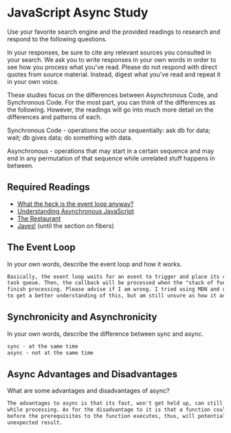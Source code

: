# JavaScript Async Study

Use your favorite search engine and the provided readings to research and
respond to the following questions.

In your responses, be sure to cite any relevant sources you consulted in your
search. We ask you to write responses in your own words in order to see how you
process what you've read. Please do not respond with direct quotes from source
material. Instead, digest what you've read and repeat it in your own voice.

These studies focus on the differences between Asynchronous Code, and
Synchronous Code. For the most part, you can think of the differences as the
following. However, the readings will go into much more detail on the
differences and patterns of each.

Synchronous Code - operations the occur sequentially: ask db for data; wait; db gives data; do something with data.

Asynchronous - operations that may start in a certain sequence and may end in any permutation of that sequence while unrelated stuff happens in between.

## Required Readings

-   [What the heck is the event loop anyway?](https://www.youtube.com/watch?v=8aGhZQkoFbQ)
-   [Understanding Asynchronous JavaScript](https://www.youtube.com/watch?v=vMfg0xGjcOI)
-   [The Restaurant](https://www.codeschool.com/blog/2014/10/30/understanding-node-js/)
-   [Javes!](https://www.discovermeteor.com/blog/understanding-sync-async-javascript-node/) (until the section on fibers)

## The Event Loop

In your own words, describe the event loop and how it works.

```md
Basically, the event loop waits for an event to trigger and place its callback to a
task queue. Then, the callback will be processed when the "stack of functions"
finish processing. Please advise if I am wrong. I tried using MDN and other youtube videos
to get a better understanding of this, but am still unsure as how it actually works.

```

## Synchronicity and Asynchronicity

In your own words, describe the difference between sync and async.

```md
sync - at the same time
async - not at the same time
```

## Async Advantages and Disadvantages

What are some advantages and disadvantages of async?

```md
The advantages to async is that its fast, won't get held up, can still do "stuff"
while processing. As for the disadvantage to it is that a function could be executed
before the prerequisites to the function executes, thus, will potentially return an
unexpected result.
```
